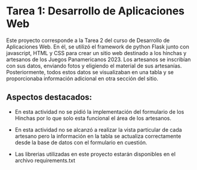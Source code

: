 # Tarea 1: Desarrollo de Aplicaciones Web

Este proyecto corresponde a la Tarea 2 del curso de Desarrollo de Aplicaciones Web. En él, se utilizó el framework de python Flask junto con javascript, HTML y CSS para crear un sitio web destinado a los hinchas y artesanos de los Juegos Panamericanos 2023. Los artesanos se inscribían con sus datos, enviando fotos y eligiendo el material de sus artesanías. Posteriormente, todos estos datos se visualizaban en una tabla y se proporcionaba información adicional en otra sección del sitio.

## Aspectos destacados:

- En esta actividad no se pidió la implementación del formulario de los Hinchas por lo que solo esta funcional el área de los artesanos.

- En esta actividad no se alcanzó a realizar la vista particular de cada artesano pero la información en la tabla se actualiza correctamente desde la base de datos con el formulario en cuestión.

- Las librerias utilizadas en este proyecto estarán disponibles en el archivo requirements.txt